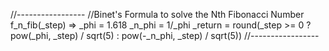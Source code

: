 
//-----------------
//Binet's Formula to solve the Nth Fibonacci Number
f_n_fib(_step) =>
    _phi = 1.618
    _n_phi = 1/_phi
    _return = round(_step >= 0 ? pow(_phi, _step) / sqrt(5) : pow(-_n_phi, _step) / sqrt(5))
//-----------------
